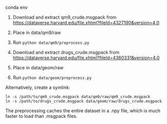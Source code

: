 
conda env 

1. Download and extract qm9_crude.msgpack from https://dataverse.harvard.edu/file.xhtml?fileId=4327190&version=4.0
2. Place in data/qm9/raw
3. Run `python data/qm9/preprocess.py`

1. Download and extract drugs_crude.msgpack from https://dataverse.harvard.edu/file.xhtml?fileId=4360331&version=4.0
2. Place in data/geom/raw
3. Run `python data/geom/preprocess.py`

Alternatively, create a symlink:
```
ln -s /path/to/qm9_crude.msgpack data/qm9/raw/qm9_crude.msgpack
ln -s /path/to/drugs_crude.msgpack data/geom/raw/drugs_crude.msgpack
```

The preprocessing caches the entire dataset in a .npy file, which is much faster to load than .msgpack files.
